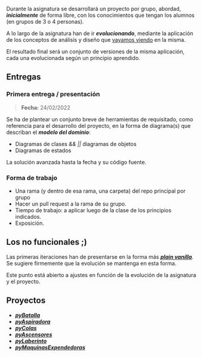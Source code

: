 Durante la asignatura se desarrollará un proyecto por grupo, abordad, ***inicialmente*** de forma libre, con los conocimientos que tengan los alumnos (en grupos de 3 o 4 personas). 

A lo largo de la asignatura han de ir ***evolucionando***, mediante la aplicación de los conceptos de análisis y diseño que [vayamos viendo](temario.md) en la misma. 

El resultado final será un conjunto de versiones de la misma aplicación, cada una evolucionada según un principio aprendido.

## Entregas
### Primera entrega / presentación

> **Fecha:** 24/02/2022

Se ha de plantear un conjunto breve de herramientas de requisitado, como referencia para el desarrollo del proyecto, en la forma de diagrama(s) que describan el ***modelo del dominio***:

* Diagramas de clases *&& ||* diagramas de objetos
* Diagramas de estados

La solución avanzada hasta la fecha y su código fuente.

### Forma de trabajo

* Una rama (y dentro de esa rama, una carpeta) del repo principal por grupo
* Hacer un pull request a la rama de su grupo.
* Tiempo de trabajo: a aplicar luego de la clase de los principios indicados.
* Exposición.

## Los no funcionales ;)

Las primeras iteraciones han de presentarse en la forma más ***[plain vanilla](https://en.wikipedia.org/wiki/Plain_vanilla)***. Se sugiere firmemente que la evolución se mantenga en esta forma. 

Este punto está abierto a ajustes en función de la evolución de la asignatura y el proyecto.


## Proyectos

* ***[pyBatalla](../proyectos/pyBatalla.md)***
* ***[pyAspiradora](../proyectos/pyAspiradora.md)***
* ***[pyColas](../proyectos/pyColas.md)***
* ***[pyAscensores](../proyectos/pyAscensores.md)***
* ***[pyLaberinto](../proyectos/pyLaberinto.md)***
* ***[pyMaquinasExpendedoras](../proyectos/pyMaquinasExpendedoras.md)***


